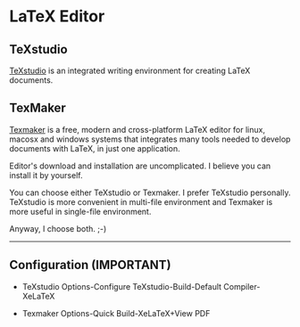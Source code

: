 # LaTeX Editor

## TeXstudio

[TeXstudio](http://texstudio.sourceforge.net/) is an integrated writing environment for creating LaTeX documents. 

## TexMaker

[Texmaker](https://www.xm1math.net/texmaker/) is a free, modern and cross-platform LaTeX editor for linux, macosx and windows systems that integrates many tools needed to develop documents with LaTeX, in just one application.

Editor's download and installation are uncomplicated. I believe you can install it by yourself.

You can choose either TeXstudio or Texmaker. I prefer TeXstudio personally. TeXstudio is more convenient in multi-file environment and Texmaker is more useful in single-file environment.

Anyway, I choose both. ;-)
* * *
## Configuration (**IMPORTANT**)
- TeXstudio
Options-Configure TeXstudio-Build-Default Compiler-XeLaTeX

- Texmaker
Options-Quick Build-XeLaTeX+View PDF